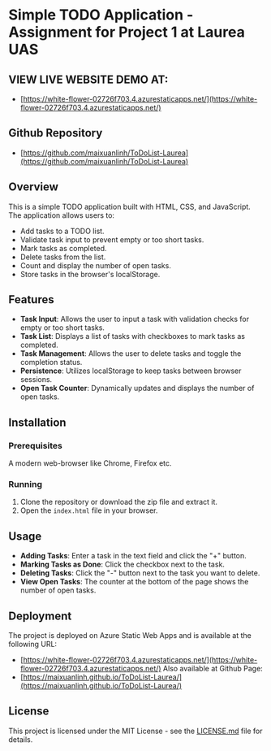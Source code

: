 # Simple TODO Application - Assignment for Project 1 at Laurea UAS

## VIEW LIVE WEBSITE DEMO AT:
- [https://white-flower-02726f703.4.azurestaticapps.net/](https://white-flower-02726f703.4.azurestaticapps.net/)

## Github Repository
- [https://github.com/maixuanlinh/ToDoList-Laurea](https://github.com/maixuanlinh/ToDoList-Laurea)

## Overview
This is a simple TODO application built with HTML, CSS, and JavaScript. The application allows users to:

- Add tasks to a TODO list.
- Validate task input to prevent empty or too short tasks.
- Mark tasks as completed.
- Delete tasks from the list.
- Count and display the number of open tasks.
- Store tasks in the browser's localStorage.

## Features

- **Task Input**: Allows the user to input a task with validation checks for empty or too short tasks.
- **Task List**: Displays a list of tasks with checkboxes to mark tasks as completed.
- **Task Management**: Allows the user to delete tasks and toggle the completion status.
- **Persistence**: Utilizes localStorage to keep tasks between browser sessions.
- **Open Task Counter**: Dynamically updates and displays the number of open tasks.

## Installation

### Prerequisites
A modern web-browser like Chrome, Firefox etc.

### Running
1. Clone the repository or download the zip file and extract it.
2. Open the `index.html` file in your browser.

## Usage

- **Adding Tasks**: Enter a task in the text field and click the "+" button.
- **Marking Tasks as Done**: Click the checkbox next to the task.
- **Deleting Tasks**: Click the "-" button next to the task you want to delete.
- **View Open Tasks**: The counter at the bottom of the page shows the number of open tasks.

## Deployment
The project is deployed on Azure Static Web Apps and is available at the following URL:
- [https://white-flower-02726f703.4.azurestaticapps.net/](https://white-flower-02726f703.4.azurestaticapps.net/)
Also available at Github Page:
- [https://maixuanlinh.github.io/ToDoList-Laurea/](https://maixuanlinh.github.io/ToDoList-Laurea/)
## License
This project is licensed under the MIT License - see the [LICENSE.md](LICENSE.md) file for details.
